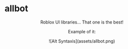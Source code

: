 # allbot

<p align="center">
Roblox UI libraries... That one is the best!

<p align="center">
Example of it:

<p align="center">
  ![Alt Syntaxis](assets/allbot.png)
</p>
